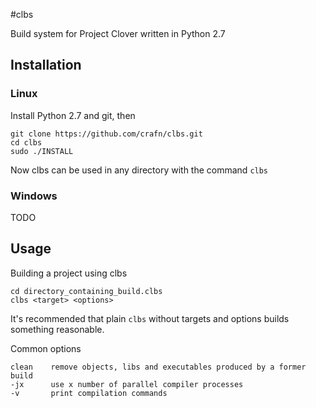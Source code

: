 #clbs

Build system for Project Clover written in Python 2.7

## Installation
### Linux

Install Python 2.7 and git, then

	git clone https://github.com/crafn/clbs.git
	cd clbs
	sudo ./INSTALL

Now clbs can be used in any directory with the command `clbs`

### Windows
TODO

## Usage
Building a project using clbs

	cd directory_containing_build.clbs
	clbs <target> <options>

It's recommended that plain `clbs` without targets and options builds something reasonable.

Common options

	clean    remove objects, libs and executables produced by a former build
	-jx      use x number of parallel compiler processes
	-v       print compilation commands

